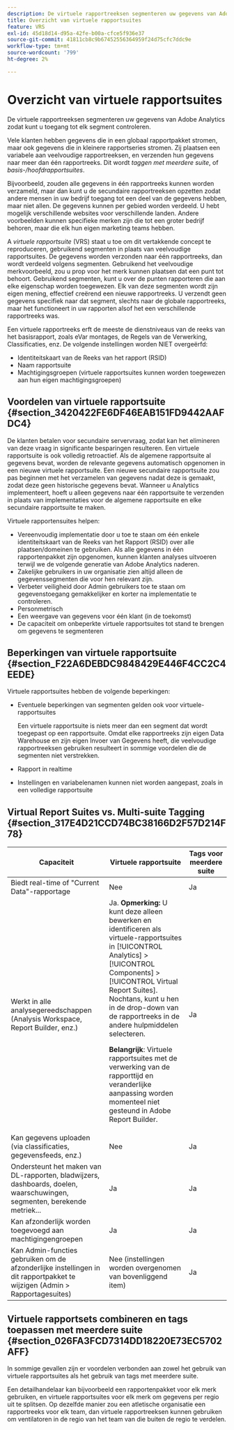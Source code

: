 ```yaml
---
description: De virtuele rapportreeksen segmenteren uw gegevens van Adobe Analytics zodat kunt u toegang tot elk segment controleren.
title: Overzicht van virtuele rapportsuites
feature: VRS
exl-id: 45d18d14-d95a-42fe-b00a-cfce5f936e37
source-git-commit: 41811cb8c9b67452556364959f24d75cfc7ddc9e
workflow-type: tm+mt
source-wordcount: '799'
ht-degree: 2%

---
```


# Overzicht van virtuele rapportsuites

De virtuele rapportreeksen segmenteren uw gegevens van Adobe Analytics zodat kunt u toegang tot elk segment controleren.

Vele klanten hebben gegevens die in een globaal rapportpakket stromen, maar ook gegevens die in kleinere rapportseries stromen. Zij plaatsen een variabele aan veelvoudige rapportreeksen, en verzenden hun gegevens naar meer dan één rapportreeks. Dit wordt *taggen met meerdere suite*, of *basis-/hoofdrapportsuites*.

Bijvoorbeeld, zouden alle gegevens in één rapportreeks kunnen worden verzameld, maar dan kunt u de secundaire rapportreeksen opzetten zodat andere mensen in uw bedrijf toegang tot een deel van de gegevens hebben, maar niet allen. De gegevens kunnen per gebied worden verdeeld. U hebt mogelijk verschillende websites voor verschillende landen. Andere voorbeelden kunnen specifieke merken zijn die tot een groter bedrijf behoren, maar die elk hun eigen marketing teams hebben.

A *virtuele rapportsuite* (VRS) staat u toe om dit vertakkende concept te reproduceren, gebruikend segmenten in plaats van veelvoudige rapportsuites. De gegevens worden verzonden naar één rapportreeks, dan wordt verdeeld volgens segmenten. Gebruikend het veelvoudige merkvoorbeeld, zou u prop voor het merk kunnen plaatsen dat een punt tot behoort. Gebruikend segmenten, kunt u over de punten rapporteren die aan elke eigenschap worden toegewezen. Elk van deze segmenten wordt zijn eigen mening, effectief creërend een nieuwe rapportreeks. U verzendt geen gegevens specifiek naar dat segment, slechts naar de globale rapportreeks, maar het functioneert in uw rapporten alsof het een verschillende rapportreeks was.

Een virtuele rapportreeks erft de meeste de dienstniveaus van de reeks van het basisrapport, zoals eVar montages, de Regels van de Verwerking, Classificaties, enz. De volgende instellingen worden NIET overgeërfd:

* Identiteitskaart van de Reeks van het rapport (RSID)
* Naam rapportsuite
* Machtigingsgroepen (virtuele rapportsuites kunnen worden toegewezen aan hun eigen machtigingsgroepen)

## Voordelen van virtuele rapportsuite {#section_3420422FE6DF46EAB151FD9442AAFDC4}

De klanten betalen voor secundaire servervraag, zodat kan het elimineren van deze vraag in significante besparingen resulteren. Een virtuele rapportsuite is ook volledig retroactief. Als de algemene rapportsuite al gegevens bevat, worden de relevante gegevens automatisch opgenomen in een nieuwe virtuele rapportsuite. Een nieuwe secundaire rapportsuite zou pas beginnen met het verzamelen van gegevens nadat deze is gemaakt, zodat deze geen historische gegevens bevat. Wanneer u Analytics implementeert, hoeft u alleen gegevens naar één rapportsuite te verzenden in plaats van implementaties voor de algemene rapportsuite en elke secundaire rapportsuite te maken.

Virtuele rapportensuites helpen:

* Vereenvoudig implementatie door u toe te staan om één enkele identiteitskaart van de Reeks van het Rapport (RSID) over alle plaatsen/domeinen te gebruiken. Als alle gegevens in één rapportenpakket zijn opgenomen, kunnen klanten analyses uitvoeren terwijl we de volgende generatie van Adobe Analytics naderen.
* Zakelijke gebruikers in uw organisatie zien altijd alleen de gegevenssegmenten die voor hen relevant zijn.
* Verbeter veiligheid door Admin gebruikers toe te staan om gegevenstoegang gemakkelijker en korter na implementatie te controleren.
* Personmetrisch
* Een weergave van gegevens voor één klant (in de toekomst)
* De capaciteit om onbeperkte virtuele rapportsuites tot stand te brengen om gegevens te segmenteren

## Beperkingen van virtuele rapportsuite {#section_F22A6DEBDC9848429E446F4CC2C4EEDE}

Virtuele rapportsuites hebben de volgende beperkingen:

* Eventuele beperkingen van segmenten gelden ook voor virtuele-rapportsuites

   Een virtuele rapportsuite is niets meer dan een segment dat wordt toegepast op een rapportsuite. Omdat elke rapportreeks zijn eigen Data Warehouse en zijn eigen Invoer van Gegevens heeft, die veelvoudige rapportreeksen gebruiken resulteert in sommige voordelen die de segmenten niet verstrekken.
* Rapport in realtime
* Instellingen en variabelenamen kunnen niet worden aangepast, zoals in een volledige rapportsuite

## Virtual Report Suites vs. Multi-suite Tagging {#section_317E4D21CCD74BC38166D2F57D214F78}

| Capaciteit | Virtuele rapportsuite | Tags voor meerdere suite |
|--- |--- |--- |
| Biedt real-time of &quot;Current Data&quot;-rapportage | Nee | Ja |
| Werkt in alle analysegereedschappen (Analysis Workspace, Report Builder, enz.) | Ja. **Opmerking:** U kunt deze alleen bewerken en identificeren als virtuele-rapportsuites in [!UICONTROL Analytics] > [!UICONTROL Components] > [!UICONTROL Virtual Report Suites]. Nochtans, kunt u hen in de drop-down van de rapportreeks in de andere hulpmiddelen selecteren.<p>**Belangrijk**: Virtuele rapportsuites met de verwerking van de rapporttijd en veranderlijke aanpassing worden momenteel niet gesteund in Adobe Report Builder. | Ja |
| Kan gegevens uploaden (via classificaties, gegevensfeeds, enz.) | Nee | Ja |
| Ondersteunt het maken van DL-rapporten, bladwijzers, dashboards, doelen, waarschuwingen, segmenten, berekende metriek... | Ja | Ja |
| Kan afzonderlijk worden toegevoegd aan machtigingengroepen | Ja | Ja |
| Kan Admin-functies gebruiken om de afzonderlijke instellingen in dit rapportpakket te wijzigen (Admin > Rapportagesuites) | Nee (instellingen worden overgenomen van bovenliggend item) | Ja |

## Virtuele rapportsets combineren en tags toepassen met meerdere suite {#section_026FA3FCD7314DD18220E73EC5702AFF}

In sommige gevallen zijn er voordelen verbonden aan zowel het gebruik van virtuele rapportsuites als het gebruik van tags met meerdere suite.

Een detailhandelaar kan bijvoorbeeld een rapportenpakket voor elk merk gebruiken, en virtuele rapportsuites voor elk merk om gegevens per regio uit te splitsen. Op dezelfde manier zou een atletische organisatie een rapportreeks voor elk team, dan virtuele rapportreeksen kunnen gebruiken om ventilatoren in de regio van het team van die buiten de regio te verdelen.
